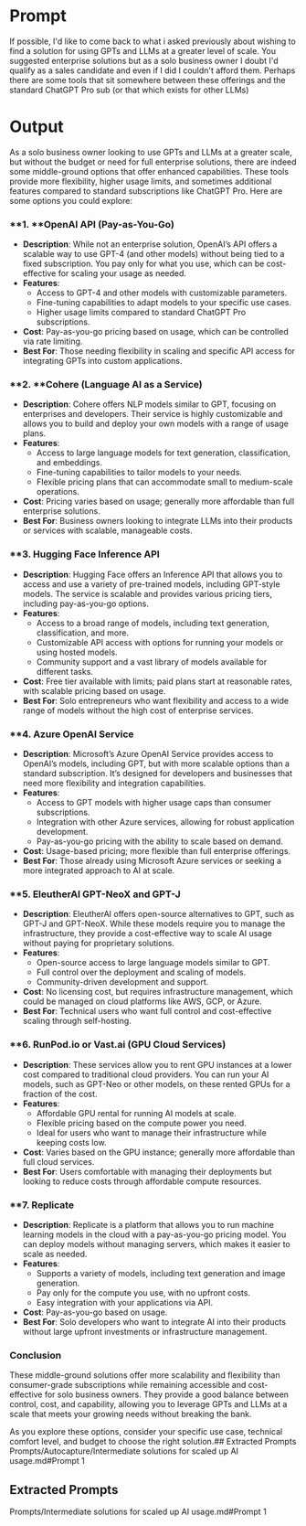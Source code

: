# Prompt

If possible, I'd like to come back to what i asked previously about wishing to find a solution for using GPTs and LLMs at a greater level of scale. You suggested enterprise solutions but as a solo business owner I doubt I'd qualify as a sales candidate and even if I did I couldn't afford them. Perhaps there are some tools that sit somewhere between these offerings and the standard ChatGPT Pro sub (or that which exists for other LLMs)

# Output

As a solo business owner looking to use GPTs and LLMs at a greater scale, but without the budget or need for full enterprise solutions, there are indeed some middle-ground options that offer enhanced capabilities. These tools provide more flexibility, higher usage limits, and sometimes additional features compared to standard subscriptions like ChatGPT Pro. Here are some options you could explore:

### \*\*1. \*\*OpenAI API (Pay-as-You-Go)

- **Description**: While not an enterprise solution, OpenAI’s API offers a scalable way to use GPT-4 (and other models) without being tied to a fixed subscription. You pay only for what you use, which can be cost-effective for scaling your usage as needed.
- **Features**:
  - Access to GPT-4 and other models with customizable parameters.
  - Fine-tuning capabilities to adapt models to your specific use cases.
  - Higher usage limits compared to standard ChatGPT Pro subscriptions.
- **Cost**: Pay-as-you-go pricing based on usage, which can be controlled via rate limiting.
- **Best For**: Those needing flexibility in scaling and specific API access for integrating GPTs into custom applications.

### \*\*2. \*\*Cohere (Language AI as a Service)

- **Description**: Cohere offers NLP models similar to GPT, focusing on enterprises and developers. Their service is highly customizable and allows you to build and deploy your own models with a range of usage plans.
- **Features**:
  - Access to large language models for text generation, classification, and embeddings.
  - Fine-tuning capabilities to tailor models to your needs.
  - Flexible pricing plans that can accommodate small to medium-scale operations.
- **Cost**: Pricing varies based on usage; generally more affordable than full enterprise solutions.
- **Best For**: Business owners looking to integrate LLMs into their products or services with scalable, manageable costs.

### \*\*3. Hugging Face Inference API

- **Description**: Hugging Face offers an Inference API that allows you to access and use a variety of pre-trained models, including GPT-style models. The service is scalable and provides various pricing tiers, including pay-as-you-go options.
- **Features**:
  - Access to a broad range of models, including text generation, classification, and more.
  - Customizable API access with options for running your models or using hosted models.
  - Community support and a vast library of models available for different tasks.
- **Cost**: Free tier available with limits; paid plans start at reasonable rates, with scalable pricing based on usage.
- **Best For**: Solo entrepreneurs who want flexibility and access to a wide range of models without the high cost of enterprise services.

### \*\*4. Azure OpenAI Service

- **Description**: Microsoft’s Azure OpenAI Service provides access to OpenAI’s models, including GPT, but with more scalable options than a standard subscription. It’s designed for developers and businesses that need more flexibility and integration capabilities.
- **Features**:
  - Access to GPT models with higher usage caps than consumer subscriptions.
  - Integration with other Azure services, allowing for robust application development.
  - Pay-as-you-go pricing with the ability to scale based on demand.
- **Cost**: Usage-based pricing; more flexible than full enterprise offerings.
- **Best For**: Those already using Microsoft Azure services or seeking a more integrated approach to AI at scale.

### \*\*5. EleutherAI GPT-NeoX and GPT-J

- **Description**: EleutherAI offers open-source alternatives to GPT, such as GPT-J and GPT-NeoX. While these models require you to manage the infrastructure, they provide a cost-effective way to scale AI usage without paying for proprietary solutions.
- **Features**:
  - Open-source access to large language models similar to GPT.
  - Full control over the deployment and scaling of models.
  - Community-driven development and support.
- **Cost**: No licensing cost, but requires infrastructure management, which could be managed on cloud platforms like AWS, GCP, or Azure.
- **Best For**: Technical users who want full control and cost-effective scaling through self-hosting.

### \*\*6. RunPod.io or Vast.ai (GPU Cloud Services)

- **Description**: These services allow you to rent GPU instances at a lower cost compared to traditional cloud providers. You can run your AI models, such as GPT-Neo or other models, on these rented GPUs for a fraction of the cost.
- **Features**:
  - Affordable GPU rental for running AI models at scale.
  - Flexible pricing based on the compute power you need.
  - Ideal for users who want to manage their infrastructure while keeping costs low.
- **Cost**: Varies based on the GPU instance; generally more affordable than full cloud services.
- **Best For**: Users comfortable with managing their deployments but looking to reduce costs through affordable compute resources.

### \*\*7. Replicate

- **Description**: Replicate is a platform that allows you to run machine learning models in the cloud with a pay-as-you-go pricing model. You can deploy models without managing servers, which makes it easier to scale as needed.
- **Features**:
  - Supports a variety of models, including text generation and image generation.
  - Pay only for the compute you use, with no upfront costs.
  - Easy integration with your applications via API.
- **Cost**: Pay-as-you-go based on usage.
- **Best For**: Solo developers who want to integrate AI into their products without large upfront investments or infrastructure management.

### Conclusion

These middle-ground solutions offer more scalability and flexibility than consumer-grade subscriptions while remaining accessible and cost-effective for solo business owners. They provide a good balance between control, cost, and capability, allowing you to leverage GPTs and LLMs at a scale that meets your growing needs without breaking the bank.

As you explore these options, consider your specific use case, technical comfort level, and budget to choose the right solution.## Extracted Prompts
Prompts/Autocapture/Intermediate solutions for scaled up AI usage.md#Prompt 1

## Extracted Prompts

Prompts/Intermediate solutions for scaled up AI usage.md#Prompt 1

